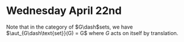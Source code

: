 # Wednesday April 22nd

Note that in the category of $G\dash$sets, we have $\aut_{G\dash\text{set}}(G) = G$ where $G$ acts on itself by translation.
